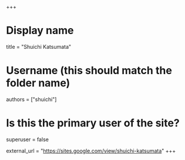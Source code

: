 +++
# Display name
title = "Shuichi Katsumata"

# Username (this should match the folder name)
authors = ["shuichi"]

# Is this the primary user of the site?
superuser = false

external_url = "https://sites.google.com/view/shuichi-katsumata"
+++
